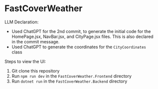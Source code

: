 # FastCoverWeather

LLM Declaration:
* Used ChatGPT for the 2nd commit, to generate the initial code for the HomePage.jsx, NavBar.jsx, and CityPage.jsx files. This is also declared in the commit message.
* Used ChatGPT to generate the coordinates for the `CityCoordinates` class

Steps to view the UI:
1. Git clone this repository
2. Run `npm run dev` in the `FastCoverWeather.Frontend` directory
3. Run `dotnet run` in the `FastCoverWeather.Backend` directory
